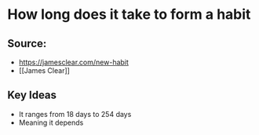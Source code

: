 # How long does it take to form a habit

## Source:
- https://jamesclear.com/new-habit
- [[James Clear]]

## Key Ideas
- It ranges from 18 days to 254 days
- Meaning it depends
